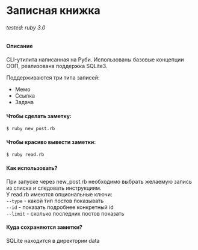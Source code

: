 # Записная книжка

###### tested: ruby 3.0

#### Описание
CLI-утилита написанная на Руби. Использованы базовые концепции ООП, реализована поддержка SQLite3.

Поддерживаются три типа записей:
* Мемо
* Ссылка
* Задача

#### Чтобы сделать заметку:
```$ ruby new_post.rb```

#### Чтобы красиво вывести заметки:
```$ ruby read.rb```

#### Как использовать?
При запуске через new_post.rb необходимо выбрать желаемую запись из списка и следовать инструкциям.  
У read.rb имеются опциональные ключи:  
```--type``` - какой тип постов показывать   
```--id``` - показать подробнее конкретный id    
```--limit``` - сколько последних постов показать   

#### Куда сохраняются заметки?
SQLite находится в директории data
